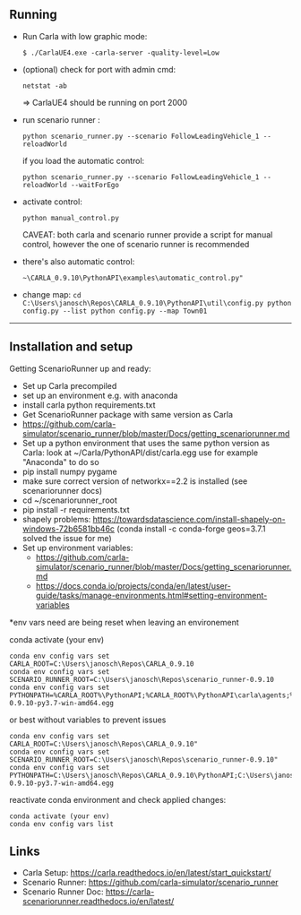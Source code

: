 ## Running
- Run Carla with low graphic mode: 

	```$ ./CarlaUE4.exe -carla-server -quality-level=Low```
- (optional) check for port with admin cmd:

	```netstat -ab```

	=> CarlaUE4 should be running on port 2000
- run scenario runner :

	```python scenario_runner.py --scenario FollowLeadingVehicle_1 --reloadWorld```
	
	if you load the automatic control:
	
	```python scenario_runner.py --scenario FollowLeadingVehicle_1 --reloadWorld --waitForEgo```

- activate control:

	```python manual_control.py```
	
	CAVEAT: both carla and scenario runner provide a script for manual control, however the one of scenario runner is recommended
- there's also automatic control:

	```~\CARLA_0.9.10\PythonAPI\examples\automatic_control.py"```
	
- change map: 
		```
		cd C:\Users\janosch\Repos\CARLA_0.9.10\PythonAPI\util\config.py
		python config.py --list
		python config.py --map Town01
		```


------
## Installation and setup
Getting ScenarioRunner up and ready:

- Set up Carla precompiled
- set up an environment e.g. with anaconda
- install carla python requirements.txt
- Get ScenarioRunner package with same version as Carla 
- https://github.com/carla-simulator/scenario_runner/blob/master/Docs/getting_scenariorunner.md
- Set up a python environment that uses the same python version as Carla:
	look at ~/Carla/PythonAPI/dist/carla<Version>.egg
	use for example "Anaconda" to do so
- pip install numpy pygame
- make sure correct version of networkx==2.2 is installed (see scenariorunner docs)
- cd ~/scenariorunner_root
- pip install -r requirements.txt
- shapely problems: https://towardsdatascience.com/install-shapely-on-windows-72b6581bb46c (conda install -c conda-forge geos=3.7.1 solved the issue for me)
- Set up environment variables:
	- https://github.com/carla-simulator/scenario_runner/blob/master/Docs/getting_scenariorunner.md
	- https://docs.conda.io/projects/conda/en/latest/user-guide/tasks/manage-environments.html#setting-environment-variables

*env vars need are being reset when leaving an environement

conda activate (your env)

```
conda env config vars set CARLA_ROOT=C:\Users\janosch\Repos\CARLA_0.9.10
conda env config vars set SCENARIO_RUNNER_ROOT=C:\Users\janosch\Repos\scenario_runner-0.9.10
conda env config vars set PYTHONPATH=%CARLA_ROOT%\PythonAPI;%CARLA_ROOT%\PythonAPI\carla\agents;%CARLA_ROOT%\PythonAPI\carla\dist\carla-0.9.10-py3.7-win-amd64.egg
```
or best without variables to prevent issues
```
conda env config vars set CARLA_ROOT=C:\Users\janosch\Repos\CARLA_0.9.10"
conda env config vars set SCENARIO_RUNNER_ROOT=C:\Users\janosch\Repos\scenario_runner-0.9.10"
conda env config vars set PYTHONPATH=C:\Users\janosch\Repos\CARLA_0.9.10\PythonAPI;C:\Users\janosch\Repos\CARLA_0.9.10\PythonAPI\carla;C:\Users\janosch\Repos\CARLA_0.9.10\PythonAPI\carla\agents;C:\Users\janosch\Repos\CARLA_0.9.10\PythonAPI\carla\dist\carla-0.9.10-py3.7-win-amd64.egg
```

reactivate conda environment and check applied changes:
```
conda activate (your env)
conda env config vars list
```

## Links
- Carla Setup: https://carla.readthedocs.io/en/latest/start_quickstart/
- Scenario Runner: https://github.com/carla-simulator/scenario_runner
- Scenario Runner Doc: https://carla-scenariorunner.readthedocs.io/en/latest/

